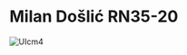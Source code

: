 # Milan Došlić RN35-20

![UIcm4](https://user-images.githubusercontent.com/92939392/199230917-7d46c936-2e06-435c-a5af-4e2446469221.png)
